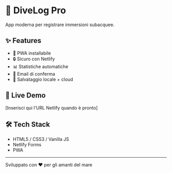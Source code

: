 # 🌊 DiveLog Pro

App moderna per registrare immersioni subacquee.

## ✨ Features
- 📱 PWA installabile
- 🔒 Sicuro con Netlify
- 📊 Statistiche automatiche
- 📧 Email di conferma
- 💾 Salvataggio locale + cloud

## 🚀 Live Demo
[Inserisci qui l'URL Netlify quando è pronto]

## 🛠️ Tech Stack
- HTML5 / CSS3 / Vanilla JS
- Netlify Forms
- PWA

---
Sviluppato con ❤️ per gli amanti del mare